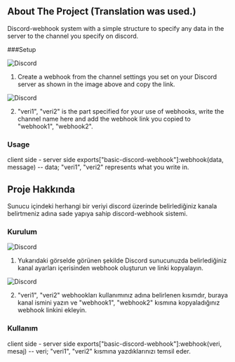 ## About The Project (Translation was used.)
Discord-webhook system with a simple structure to specify any data in the server to the channel you specify on discord.

###Setup

![Discord](https://i.hizliresim.com/19oiop.png)

1) Create a webhook from the channel settings you set on your Discord server as shown in the image above and copy the link.

![Discord](https://i.hizliresim.com/laknp4.png)

2) "veri1", "veri2" is the part specified for your use of webhooks, write the channel name here and add the webhook link you copied to "webhook1", "webhook2".

### Usage

client side - server side
exports["basic-discord-webhook"]:webhook(data, message) 
-- data; "veri1", "veri2" represents what you write in.

## Proje Hakkında
Sunucu içindeki herhangi bir veriyi discord üzerinde belirlediğiniz kanala belirtmeniz adına sade yapıya sahip discord-webhook sistemi.

### Kurulum

![Discord](https://i.hizliresim.com/19oiop.png)

1) Yukarıdaki görselde görünen şekilde Discord sunucunuzda belirlediğiniz kanal ayarları içerisinden webhook oluşturun ve linki kopyalayın.

![Discord](https://i.hizliresim.com/laknp4.png)

2) "veri1", "veri2" webhookları kullanımınız adına belirlenen kısımdır, buraya kanal ismini yazın ve "webhook1", "webhook2" kısmına kopyaladığınız webhook linkini ekleyin.

### Kullanım

client side - server side
exports["basic-discord-webhook"]:webhook(veri, mesaj) 
-- veri; "veri1", "veri2" kısmına yazdıklarınızı temsil eder.
